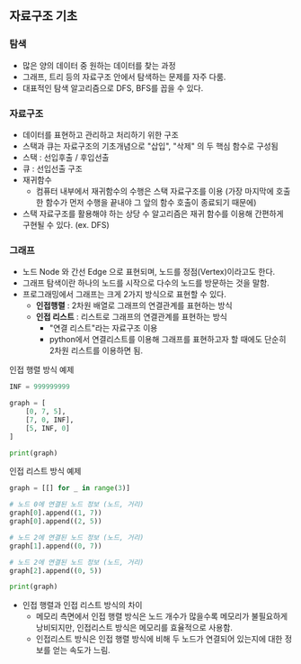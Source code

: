 ##  자료구조 기초

### 탐색
- 많은 양의 데이터 중 원하는 데이터를 찾는 과정
- 그래프, 트리 등의 자료구조 안에서 탐색하는 문제를 자주 다룸. 
- 대표적인 탐색 알고리즘으로 DFS, BFS를 꼽을 수 있다. 

### 자료구조 
- 데이터를 표현하고 관리하고 처리하기 위한 구조
- 스택과 큐는 자료구조의 기초개념으로 "삽입", "삭제" 의 두 핵심 함수로 구성됨
- 스택 : 선입후출 / 후입선출
- 큐 : 선입선출 구조
- 재귀함수
  - 컴퓨터 내부에서 재귀함수의 수행은 스택 자료구조를 이용 (가장 마지막에 호출한 함수가 먼저 수행을 끝내야 그 앞의 함수 호출이 종료되기 때문에)
- 스택 자료구조를 활용해야 하는 상당 수 알고리즘은 재귀 함수를 이용해 간편하게 구현될 수 있다. (ex. DFS)

### 그래프
- 노드 Node 와 간선 Edge 으로 표현되며, 노드를 정점(Vertex)이라고도 한다. 
- 그래프 탐색이란 하나의 노드를 시작으로 다수의 노드를 방문하는 것을 말함. 
- 프로그래밍에서 그래프는 크게 2가지 방식으로 표현할 수 있다. 
  - **인접행렬** : 2차원 배열로 그래프의 연결관계를 표현하는 방식
  - **인접 리스트** : 리스트로 그래프의 연결관계를 표현하는 방식
    - "연결 리스트"라는 자료구조 이용
    - python에서 연결리스트를 이용해 그래프를 표현하고자 할 때에도 단순히 2차원 리스트를 이용하면 됨.

인접 행렬 방식 예제
```python
INF = 999999999

graph = [
    [0, 7, 5], 
    [7, 0, INF], 
    [5, INF, 0]
]

print(graph)
```

인접 리스트 방식 예제
```python
graph = [[] for _ in range(3)]

# 노드 0에 연결된 노드 정보 (노드, 거리)
graph[0].append((1, 7))
graph[0].append((2, 5))

# 노드 2에 연결된 노드 정보 (노드, 거리)
graph[1].append((0, 7))

# 노드 2에 연결된 노드 정보 (노드, 거리)
graph[2].append((0, 5))

print(graph)
```

- 인접 행렬과 인접 리스트 방식의 차이
  - 메모리 측면에서 인접 행렬 방식은 노드 개수가 많을수록 메모리가 불필요하게 낭비되지만, 인접리스트 방식은 메모리를 효율적으로 사용함.
  - 인접리스트 방식은 인접 행렬 방식에 비해 두 노드가 연결되어 있는지에 대한 정보를 얻는 속도가 느림. 